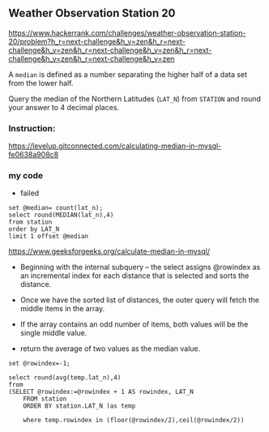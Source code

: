 ## Weather Observation Station 20

https://www.hackerrank.com/challenges/weather-observation-station-20/problem?h_r=next-challenge&h_v=zen&h_r=next-challenge&h_v=zen&h_r=next-challenge&h_v=zen&h_r=next-challenge&h_v=zen&h_r=next-challenge&h_v=zen

A `median` is defined as a number separating the higher half of a data set from the lower half. 

Query the median of the Northern Latitudes (`LAT_N`) from `STATION` and round your answer to 4 decimal places.


### Instruction: 

https://levelup.gitconnected.com/calculating-median-in-mysql-fe0638a908c8

### my code
* failed
```mysql
set @median= count(lat_n);
select round(MEDIAN(lat_n),4)
from station
order by LAT_N
limit 1 offset @median
```

https://www.geeksforgeeks.org/calculate-median-in-mysql/

* Beginning with the internal subquery – the select assigns @rowindex as an incremental index for each distance that is selected and sorts the distance.

* Once we have the sorted list of distances, the outer query will fetch the middle items in the array. 
* If the array contains an odd number of items, both values will be the single middle value.
* return the average of two values as the median value.

```mysql
set @rowindex=-1;

select round(avg(temp.lat_n),4)
from
(SELECT @rowindex:=@rowindex + 1 AS rowindex, LAT_N
    FROM station
    ORDER BY station.LAT_N )as temp
    
    where temp.rowindex in (floor(@rowindex/2),ceil(@rowindex/2))
    
    

 ```
